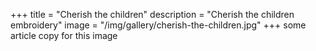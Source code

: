 +++
title = "Cherish the children"
description = "Cherish the children embroidery"
image = "/img/gallery/cherish-the-children.jpg"
+++
some article copy for this image
